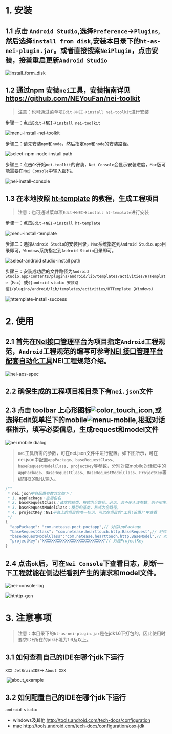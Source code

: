 # 1. 安装

## 1.1 点击 `Android Studio`,选择`Preference`->`Plugins`,然后选择`install from disk`,安装本目录下的`ht-as-nei-plugin.jar`。或者直接搜索`NeiPlugin`，点击安装，接着重启更新`Android Studio`

![install_form_disk](http://nos.netease.com/knowledge/1fa9197f-7721-4146-b89b-46d96955ec13)

## 1.2 通过npm 安装`nei`工具，安装指南详见<a>https://github.com/NEYouFan/nei-toolkit</a>
 
>注意：也可通过菜单项`Edit`->`NEI`->`install nei-toolkit`进行安装  

步骤一：点击`Edit`->`NEI`->`install nei-toolkit`

![menu-install-nei-toolkit](http://nos.netease.com/knowledge/3f06502b-ac05-448f-8a80-04f465c82df1)

步骤二：请先安装`npm`和`node`，然后指定`npm`和`node`的安装路径。

![select-npm-node-install path](http://nos.netease.com/knowledge/f5197f3a-5fbc-4a87-905a-de4a3649b026)

步骤三：点击`OK`开始`nei-toolkit`的安装，`Nei Console`会显示安装进度，`Mac`版可能需要在`Nei Console`中输入密码。

![nei-install-console](http://nos.netease.com/knowledge/85478a5f-26d9-4550-b3a0-a8d561a69747)
 
## 1.3 在本地按照 [ht-template](https://g.hz.netease.com/hearttouch-android/ht-template) 的教程，生成工程项目

>注意：也可通过菜单项`Edit`->`NEI`->`install ht-template`进行安装  

步骤一：点击`Edit`->`NEI`->`install ht-template`

![menu-install-template](http://nos.netease.com/knowledge/db10c648-86d8-4766-b8d4-000613986acd)

步骤二：选择`Android Studio`的安装目录，`Mac`系统指定到`Android Studio.app`目录即可，`Windows`系统指定到`Android Studio`目录即可。

![select-android studio-install path](http://nos.netease.com/knowledge/fdc25f72-5ad7-44cb-8788-979f9597ea9f)

步骤三：安装成功后的文件路径为`Android Studio.app/Contents/plugins/android/lib/templates/activities/HTTemplate`（`Mac`）或`${android studio 安装路径}/plugins/android/lib/templates/activities/HTTemplate`（`Windows`）

![httemplate-install-success](http://nos.netease.com/knowledge/764cfca6-d836-4899-8b02-3c73c1d3d016?imageView&thumbnail=980x0)
 

# 2. 使用

## 2.1  首先在[Nei接口管理平台](http://nei.netease.com/)为项目指定`Android`工程规范，`Android`工程规范的编写可参考[NEI 接口管理平台配套自动化工具](https://github.com/NEYouFan/nei-toolkit)NEI工程规范介绍。

![nei-aos-spec](http://nos.netease.com/knowledge/6c4faab8-9535-468f-a962-efcb2dd66acf)

## 2.2  确保生成的工程项目根目录下有`nei.json`文件

## 2.3 点击 toolbar 上心形图标![color_touch_icon](http://nos.netease.com/knowledge/78b8387a-8dce-4685-a1d3-518cd0466dfe),或选择Edit菜单栏下的mobile![menu-mobile](http://nos.netease.com/knowledge/22d17bf0-cb20-4af8-a1d0-e2c7a8513adf),根据对话框指示，填写必要信息，生成request和model文件

![nei mobile dialog](http://nos.netease.com/knowledge/482bb7e5-bd34-4c43-8a0d-aad22e1af1a1)


> `nei`工具所需的参数，可在nei.json文件中进行配置。如下图所示，可在nei.json中配置`appPackage`、`baseRequestClass`、`baseRequestModelClass`、`projectKey`等参数，分别对应mobile对话框中的`AppPackage`、`BaseRequestClass`、`BaseRequestModelClass`、`ProjectKey`等编辑框的默认输入。

``` java
/**
 * nei.json中各配置参数含义如下：
 * 1. appPackage：应用包名
 * 2. baseRequestClass：请求的基类，格式为全路径。必选，若不传入该参数，则不用生成请求文件。
 * 3. baseRequestModelClass：模型的基类，格式为全路径。
 * 4. projectKey：NEI平台上的项目的唯一标识，可以在项目的"工具(设置)"中查看
 */
{
  "appPackage": "com.netease.poct.poctapp",// 对应AppPackage
  "baseRequestClass": "com.netease.hearttouch.http.BaseRequest",// 对应BaseRequestClass
  "baseRequestModelClass":"com.netease.hearttouch.http.BaseModel",// 对应BaseRequestModelClass
  "projectKey":"XXXXXXXXXXXXXXXXXXXXXXXXXXX"// 对应ProjectKey
}

```

## 2.4 点击`ok`后，可在`Nei Console`下查看日志，刷新一下工程就能在侧边栏看到产生的请求和model文件。

![nei-console-log](http://nos.netease.com/knowledge/48a4cfda-3715-43fc-b8e8-8844bb165f3f?imageView&thumbnail=980x0)

![hthttp-gen](http://nos.netease.com/knowledge/62c4dc7e-444a-4f15-bdda-0e42167c7c24)


# 3. 注意事项

> 注意：本目录下的`ht-as-nei-plugin.jar`是在jdk1.6下打包的，因此使用时要求IDE所在的jdk环境为1.6及以上。

## 3.1 如何查看自己的IDE在哪个jdk下运行

`XXX JetBrainIDE`-> `About XXX`

 ![about_example](http://nos.netease.com/knowledge/d50d9bf9-ace2-4abd-a99d-ef208143801a)


## 3.2 如何配置自己的IDE在哪个jdk下运行


`android studio`

* windows及其他 <a>http://tools.android.com/tech-docs/configuration</a>
* mac <a>http://tools.android.com/tech-docs/configuration/osx-jdk</a>

